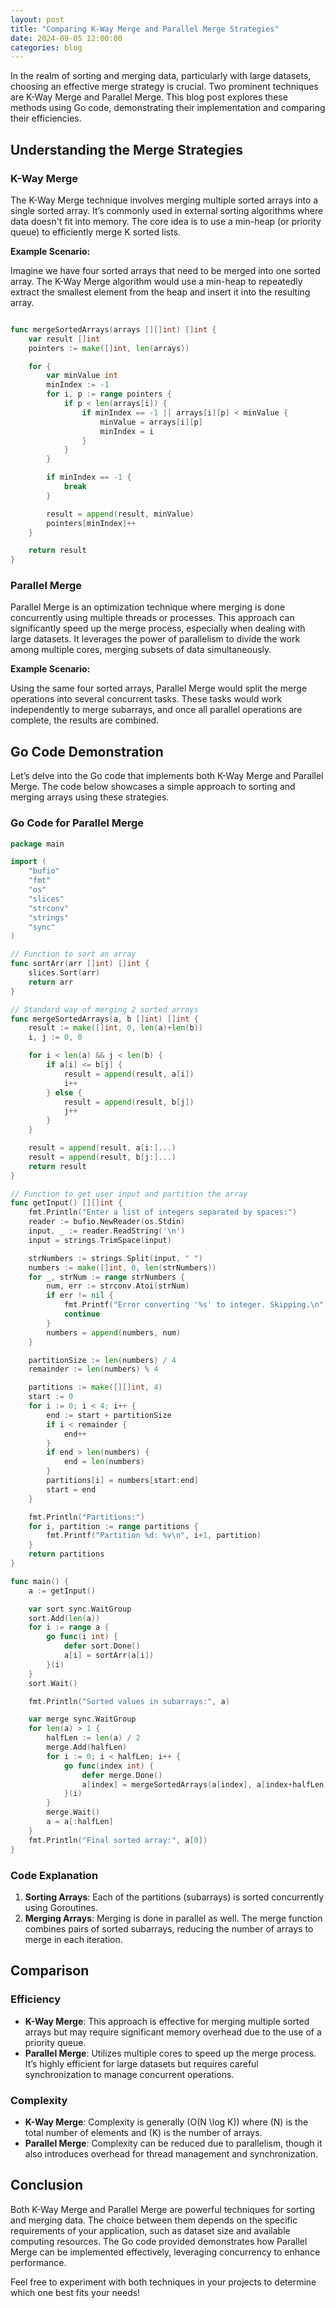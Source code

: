 ```yaml
---
layout: post
title: "Comparing K-Way Merge and Parallel Merge Strategies"
date: 2024-09-05 12:00:00
categories: blog
---
```



In the realm of sorting and merging data, particularly with large datasets, choosing an effective merge strategy is crucial. Two prominent techniques are K-Way Merge and Parallel Merge. This blog post explores these methods using Go code, demonstrating their implementation and comparing their efficiencies.

## Understanding the Merge Strategies

### K-Way Merge

The K-Way Merge technique involves merging multiple sorted arrays into a single sorted array. It’s commonly used in external sorting algorithms where data doesn't fit into memory. The core idea is to use a min-heap (or priority queue) to efficiently merge K sorted lists.

**Example Scenario:**

Imagine we have four sorted arrays that need to be merged into one sorted array. The K-Way Merge algorithm would use a min-heap to repeatedly extract the smallest element from the heap and insert it into the resulting array.
```go

func mergeSortedArrays(arrays [][]int) []int {
	var result []int
	pointers := make([]int, len(arrays))

	for {
		var minValue int
		minIndex := -1
		for i, p := range pointers {
			if p < len(arrays[i]) {
				if minIndex == -1 || arrays[i][p] < minValue {
					minValue = arrays[i][p]
					minIndex = i
				}
			}
		}

		if minIndex == -1 {
			break
		}

		result = append(result, minValue)
		pointers[minIndex]++
	}

	return result
}
```

### Parallel Merge

Parallel Merge is an optimization technique where merging is done concurrently using multiple threads or processes. This approach can significantly speed up the merge process, especially when dealing with large datasets. It leverages the power of parallelism to divide the work among multiple cores, merging subsets of data simultaneously.

**Example Scenario:**

Using the same four sorted arrays, Parallel Merge would split the merge operations into several concurrent tasks. These tasks would work independently to merge subarrays, and once all parallel operations are complete, the results are combined.

## Go Code Demonstration

Let’s delve into the Go code that implements both K-Way Merge and Parallel Merge. The code below showcases a simple approach to sorting and merging arrays using these strategies.

### Go Code for Parallel Merge

```go
package main

import (
	"bufio"
	"fmt"
	"os"
	"slices"
	"strconv"
	"strings"
	"sync"
)

// Function to sort an array
func sortArr(arr []int) []int {
	slices.Sort(arr)
	return arr
}

// Standard way of merging 2 sorted arrays
func mergeSortedArrays(a, b []int) []int {
	result := make([]int, 0, len(a)+len(b))
	i, j := 0, 0

	for i < len(a) && j < len(b) {
		if a[i] <= b[j] {
			result = append(result, a[i])
			i++
		} else {
			result = append(result, b[j])
			j++
		}
	}

	result = append(result, a[i:]...)
	result = append(result, b[j:]...)
	return result
}

// Function to get user input and partition the array
func getInput() [][]int {
	fmt.Println("Enter a list of integers separated by spaces:")
	reader := bufio.NewReader(os.Stdin)
	input, _ := reader.ReadString('\n')
	input = strings.TrimSpace(input)

	strNumbers := strings.Split(input, " ")
	numbers := make([]int, 0, len(strNumbers))
	for _, strNum := range strNumbers {
		num, err := strconv.Atoi(strNum)
		if err != nil {
			fmt.Printf("Error converting '%s' to integer. Skipping.\n", strNum)
			continue
		}
		numbers = append(numbers, num)
	}

	partitionSize := len(numbers) / 4
	remainder := len(numbers) % 4

	partitions := make([][]int, 4)
	start := 0
	for i := 0; i < 4; i++ {
		end := start + partitionSize
		if i < remainder {
			end++
		}
		if end > len(numbers) {
			end = len(numbers)
		}
		partitions[i] = numbers[start:end]
		start = end
	}

	fmt.Println("Partitions:")
	for i, partition := range partitions {
		fmt.Printf("Partition %d: %v\n", i+1, partition)
	}
	return partitions
}

func main() {
	a := getInput()

	var sort sync.WaitGroup
	sort.Add(len(a))
	for i := range a {
		go func(i int) {
			defer sort.Done()
			a[i] = sortArr(a[i])
		}(i)
	}
	sort.Wait()

	fmt.Println("Sorted values in subarrays:", a)

	var merge sync.WaitGroup
	for len(a) > 1 {
		halfLen := len(a) / 2
		merge.Add(halfLen)
		for i := 0; i < halfLen; i++ {
			go func(index int) {
				defer merge.Done()
				a[index] = mergeSortedArrays(a[index], a[index+halfLen])
			}(i)
		}
		merge.Wait()
		a = a[:halfLen]
	}
	fmt.Println("Final sorted array:", a[0])
}
```

### Code Explanation

1. **Sorting Arrays**: Each of the partitions (subarrays) is sorted concurrently using Goroutines.
2. **Merging Arrays**: Merging is done in parallel as well. The merge function combines pairs of sorted subarrays, reducing the number of arrays to merge in each iteration.

## Comparison

### Efficiency

- **K-Way Merge**: This approach is effective for merging multiple sorted arrays but may require significant memory overhead due to the use of a priority queue.
- **Parallel Merge**: Utilizes multiple cores to speed up the merge process. It’s highly efficient for large datasets but requires careful synchronization to manage concurrent operations.

### Complexity

- **K-Way Merge**: Complexity is generally \(O(N \log K)\) where \(N\) is the total number of elements and \(K\) is the number of arrays.
- **Parallel Merge**: Complexity can be reduced due to parallelism, though it also introduces overhead for thread management and synchronization.

## Conclusion

Both K-Way Merge and Parallel Merge are powerful techniques for sorting and merging data. The choice between them depends on the specific requirements of your application, such as dataset size and available computing resources. The Go code provided demonstrates how Parallel Merge can be implemented effectively, leveraging concurrency to enhance performance.

Feel free to experiment with both techniques in your projects to determine which one best fits your needs!

